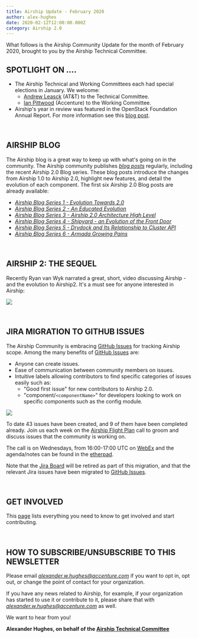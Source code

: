 ```yaml
---
title: Airship Update - February 2020
author: alex-hughes
date: 2020-02-12T12:00:00.000Z
category: Airship 2.0
---
```


What follows is the Airship Community Update for the month of February 2020, brought to you by the Airship Technical Committee.<!-- more -->

## **SPOTLIGHT ON ....**

- The Airship Technical and Working Committees each had special elections in January. We welcome:
    - [Andrew Leasck](https://opendev.org/airship/election/raw/branch/master/candidates/2020/TC/al7689@att.com) (AT&T)
    to the Technical Committee.
    - [Ian Pittwood](https://opendev.org/airship/election/raw/branch/master/candidates/2020/WC/pittwoodian@gmail.com)
    (Accenture) to the Working Committee.
- Airship's year in review was featured in the OpenStack Foundation Annual Report. For more information
  see this [blog post](https://www.airshipit.org/blog/a-year-in-review-getting-confirmed-and-looking-ahead-to-2-0.html).

<br>

## **AIRSHIP BLOG**

The Airship blog is a great way to keep up with what's going on in the community. The Airship community publishes
[*blog posts*](https://www.airshipit.org/blog/) regularly, including the recent Airship 2.0 Blog series. These blog
posts introduce the changes from Airship 1.0 to Airship 2.0, highlight new features, and detail the evolution of each
component. The first six Airship 2.0 Blog posts are already available:

- [*Airship Blog Series 1 - Evolution Towards 2.0*](
  https://www.airshipit.org/blog/airship-blog-series-1-evolution-towards-2.0.html)
- [*Airship Blog Series 2 - An Educated Evolution*](
   https://www.airshipit.org/blog/airship-blog-series-2-an-educated-evolution.html)
- [*Airship Blog Series 3 - Airship 2.0 Architecture High Level*](
   https://www.airshipit.org/blog/airship-blog-series-3-airship-2.0-architecture-high-level.html)
- [*Airship Blog Series 4 - Shipyard - an Evolution of the Front Door*](
   https://www.airshipit.org/blog/airship-blog-series-4-shipyard-an-evolution-of-the-front-door.html)
- [*Airship Blog Series 5 - Drydock and Its Relationship to Cluster API*](
  https://www.airshipit.org/blog/airship-blog-series-5-drydock-and-its-relationship-to-cluster-api.html)
- [*Airship Blog Series 6 - Armada Growing Pains*](
   https://www.airshipit.org/blog/airship-blog-series-6-armada-growing-pains.html)

<br>

## **AIRSHIP 2: THE SEQUEL**

Recently Ryan van Wyk narrated a great, short, video discussing Airship - and the evolution to Airship2.  It's a must
see for anyone interested in Airship:

[![](/images/airship2-video-thumbnail.png)](https://www.youtube.com/watch?v=xt400lkgvTA)

<br>

## **JIRA MIGRATION TO GITHUB ISSUES**
The Airship Community is embracing [GitHub Issues](https://github.com/airshipit/airshipctl/issues) for tracking Airship
scope. Among the many benefits of [GitHub Issues](https://github.com/airshipit/airshipctl/issues) are:
- Anyone can create issues.
- Ease of communication between community members on issues.
- Intuitive labels allowing contributors to find specific categories of issues easily such as:
    - "Good first issue" for new contributors to Airship 2.0.
    - "component/`<componentName>`" for developers looking to work on specific components such as the config module.

![](/images/gitissues.png)

To date 43 issues have been created, and 9 of them have been completed already. Join us each week on the [Airship
Flight Plan](https://wiki.openstack.org/wiki/Airship#AIRSHIP_Flight_Plan_-_Community_Management_Meetings) call to groom
and discuss issues that the community is working on.

The call is on Wednesdays, from 16:00-17:00 UTC on [WebEx](
https://attcorp.webex.com/attcorp/j.php?MTID=m601b443aab0cf49ee8b75401dd6e1649) and the agenda/notes can be found in the
[etherpad](https://etherpad.openstack.org/p/Airship_FlightPlan).

Note that the [Jira Board](https://airship.atlassian.net/projects/AIR/issues) will be retired as part of this migration,
and that the relevant Jira issues have been migrated to [GitHub Issues](https://github.com/airshipit/airshipctl/issues).

<br>

## **GET INVOLVED**

This [page](https://www.airshipit.org/community/) lists everything you need to know to get involved and start
contributing. 

<br>

## **HOW TO SUBSCRIBE/UNSUBSCRIBE TO THIS NEWSLETTER**

Please email [*alexander.w.hughes@accenture.com*](mailto:alexander.w.hughes@accenture.com) if you want to opt in, opt
out, or change the point of contact for your organization.

If you have any news related to Airship, for example, if your organization has started to use it or contribute to it,
please share that with [*alexander.w.hughes@accenture.com*](mailto:alexander.w.hughes@accenture.com) as well.

We want to hear from you!

**Alexander Hughes, on behalf of the [Airship Technical Committee](
https://wiki.openstack.org/wiki/Airship/Airship-TC)**
